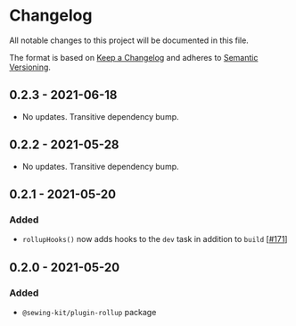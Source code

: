 # Changelog

All notable changes to this project will be documented in this file.

The format is based on [Keep a Changelog](http://keepachangelog.com/en/1.0.0/)
and adheres to [Semantic Versioning](http://semver.org/spec/v2.0.0.html).

<!-- ## Unreleased -->

## 0.2.3 - 2021-06-18

- No updates. Transitive dependency bump.

## 0.2.2 - 2021-05-28

- No updates. Transitive dependency bump.

## 0.2.1 - 2021-05-20

### Added

- `rollupHooks()` now adds hooks to the `dev` task in addition to `build` [[#171](https://github.com/Shopify/sewing-kit-next/pull/171)]

## 0.2.0 - 2021-05-20

### Added

- `@sewing-kit/plugin-rollup` package
